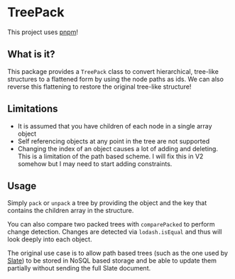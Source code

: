 # TreePack

This project uses [pnpm](https://pnpm.io/)!

## What is it?

This package provides a `TreePack` class to convert hierarchical, tree-like structures to a flattened form by using the node paths as ids. We can also reverse this flattening to restore the original tree-like structure!

## Limitations

- It is assumed that you have children of each node in a single array object
- Self referencing objects at any point in the tree are not supported
- Changing the index of an object causes a lot of adding and deleting. This is a limitation of the path based scheme. I will fix this in V2 somehow but I may need to start adding constraints.

## Usage

Simply `pack` or `unpack` a tree by providing the object and the key that contains the children array in the structure.

You can also compare two packed trees with `comparePacked` to perform change detection. Changes are detected via `lodash.isEqual` and thus will look deeply into each object.

The original use case is to allow path based trees (such as the one used by [Slate](https://www.slatejs.org/)) to be stored in NoSQL based storage and be able to update them partially without sending the full Slate document.
